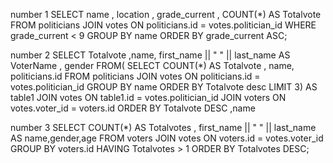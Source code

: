 number 1
SELECT name , location , grade_current , COUNT(*) AS Totalvote
FROM politicians
JOIN votes ON politicians.id = votes.politician_id
WHERE grade_current < 9
GROUP BY name
ORDER BY grade_current ASC;

number 2
SELECT Totalvote ,name, first_name || " " || last_name AS VoterName , gender 
FROM(
SELECT COUNT(*) AS Totalvote , name, politicians.id
FROM politicians
JOIN votes ON politicians.id = votes.politician_id
GROUP BY name 
ORDER BY Totalvote desc
LIMIT 3) AS table1 
JOIN votes ON table1.id = votes.politician_id
JOIN voters ON votes.voter_id = voters.id
ORDER BY Totalvote DESC ,name

number 3
SELECT COUNT(*) AS Totalvotes , first_name || " " || last_name AS name,gender,age
FROM voters
JOIN votes ON voters.id = votes.voter_id
GROUP BY voters.id
HAVING Totalvotes > 1
ORDER BY Totalvotes DESC;

